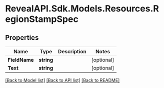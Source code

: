 # RevealAPI.Sdk.Models.Resources.RegionStampSpec
## Properties

Name | Type | Description | Notes
------------ | ------------- | ------------- | -------------
**FieldName** | **string** |  | [optional] 
**Text** | **string** |  | [optional] 

[[Back to Model list]](../README.md#documentation-for-models) [[Back to API list]](../README.md#documentation-for-api-endpoints) [[Back to README]](../README.md)

